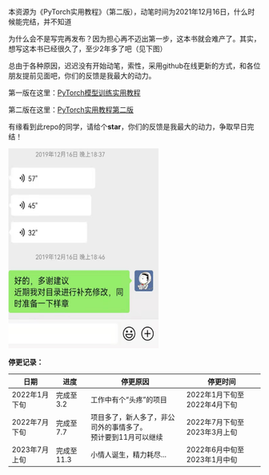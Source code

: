 

本资源为《PyTorch实用教程》（第二版），动笔时间为2021年12月16日，什么时候能完结，并不知道

为什么会不是写完再发布？因为担心再不迈出第一步，这本书就会难产了。其实，想写这本书已经很久了，至少2年多了吧（见下图）

总由于各种原因，迟迟没有开始动笔，索性，采用github在线更新的方式，和各位朋友提前见面吧，你们的反馈是我最大的动力。

第一版在这里：<a href="https://github.com/TingsongYu/PyTorch_Tutorial/">PyTorch模型训练实用教程</a> 

第二版在这里：<a href="https://tingsongyu.github.io/PyTorch-Tutorial-2nd/">PyTorch实用教程第二版</a> 

有缘看到此repo的同学，请给个**star**，你们的反馈是我最大的动力，争取早日完结！



<img src="asset/record.jpeg" width="300" height="400"  />



**停更记录：**

| 日期          | 进度       | 停更原因                                                     | 停更时间                     |
| ------------- | ---------- | ------------------------------------------------------------ | ---------------------------- |
| 2022年1月下旬 | 完成至3.2  | 工作中有个“头疼”的项目                                       | 2022年1月下旬至2022年4月下旬 |
| 2022年7月下旬 | 完成至7.7  | 项目多了，新人多了，非公司外的事情多了。<br />预计要到11月可以继续 | 2022年7月下旬至2023年3月上旬 |
| 2023年7月上旬 | 完成至11.3 | 小情人诞生，精力耗尽...                                      | 2022年6月中旬至2023年1月中旬 |

